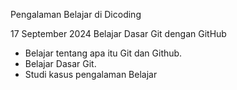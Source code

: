 Pengalaman Belajar di Dicoding

17 September 2024
Belajar Dasar Git dengan GitHub
* Belajar tentang apa itu Git dan Github.
* Belajar Dasar Git.
* Studi kasus pengalaman Belajar
